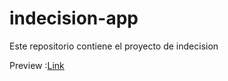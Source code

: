 # indecision-app

Este repositorio contiene el proyecto de indecision

Preview :[Link]("https://yes-no-maybe-app.netlify.app/")
